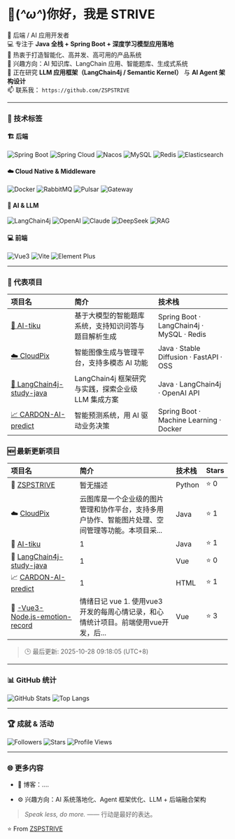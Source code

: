 # 👋(*^ω^*)你好，我是 STRIVE

🏢 后端 / AI 应用开发者  
💻 专注于 **Java 全栈 + Spring Boot + 深度学习模型应用落地**  
🚀 热衷于打造智能化、高并发、高可用的产品系统  
🧠 兴趣方向：AI 知识库、LangChain 应用、智能题库、生成式系统  
🌱 正在研究 **LLM 应用框架（LangChain4j / Semantic Kernel）** 与 **AI Agent 架构设计**  
📫 联系我： `https://github.com/ZSPSTRIVE`  

---

### 🧩 技术标签

#### 🏗️ 后端 
![Spring Boot](https://img.shields.io/badge/Spring%20Boot-6DB33F?logo=springboot&logoColor=fff)
![Spring Cloud](https://img.shields.io/badge/Spring%20Cloud-FF6F00?logo=spring&logoColor=fff)
![Nacos](https://img.shields.io/badge/Nacos-4FC08D?logo=alibabacloud&logoColor=fff)
![MySQL](https://img.shields.io/badge/MySQL-00758F?logo=mysql&logoColor=fff)
![Redis](https://img.shields.io/badge/Redis-DC382D?logo=redis&logoColor=fff)
![Elasticsearch](https://img.shields.io/badge/Elasticsearch-005571?logo=elasticsearch&logoColor=fff)

#### ☁️ Cloud Native & Middleware  
![Docker](https://img.shields.io/badge/Docker-2496ED?logo=docker&logoColor=fff)
![RabbitMQ](https://img.shields.io/badge/RabbitMQ-FF6600?logo=rabbitmq&logoColor=fff)
![Pulsar](https://img.shields.io/badge/Pulsar-188FFF?logo=apachepulsar&logoColor=fff)
![Gateway](https://img.shields.io/badge/Spring%20Gateway-00BCD4?logo=spring&logoColor=fff)

#### 🤖 AI & LLM  
![LangChain4j](https://img.shields.io/badge/LangChain4j-FFB300?logo=java&logoColor=fff)
![OpenAI](https://img.shields.io/badge/OpenAI-412991?logo=openai&logoColor=fff)
![Claude](https://img.shields.io/badge/Claude-000000?logo=anthropic&logoColor=fff)
![DeepSeek](https://img.shields.io/badge/DeepSeek-0066CC?logoColor=fff)
![RAG](https://img.shields.io/badge/RAG-Pipeline-blue?logo=ai&logoColor=fff)

#### 💻 前端  
![Vue3](https://img.shields.io/badge/Vue3-4FC08D?logo=vue.js&logoColor=fff)
![Vite](https://img.shields.io/badge/Vite-646CFF?logo=vite&logoColor=fff)
![Element Plus](https://img.shields.io/badge/Element%20Plus-409EFF?logo=element&logoColor=fff)


---

### 🚀 代表项目

| 项目名 | 简介 | 技术栈 |
|:--------|:------|:--------|
| [🧠 AI-tiku](https://github.com/ZSPSTRIVE/AI-tiku) | 基于大模型的智能题库系统，支持知识问答与题目解析生成 | Spring Boot · LangChain4j · MySQL · Redis |
| [☁️ CloudPix](https://github.com/ZSPSTRIVE/CloudPix) | 智能图像生成与管理平台，支持多模态 AI 功能 | Java · Stable Diffusion · FastAPI · OSS |
| [🧩 LangChain4j-study-java](https://github.com/ZSPSTRIVE/LangChain4j-study-java) | LangChain4j 框架研究与实践，探索企业级 LLM 集成方案 | Java · LangChain4j · OpenAI API |
| [📈 CARDON-AI-predict](https://github.com/ZSPSTRIVE/CARDON-AI-predict) | 智能预测系统，用 AI 驱动业务决策 | Spring Boot · Machine Learning · Docker |

<!-- PROJECTS-LIST:START -->
### 🆕 最新更新项目

| 项目名 | 简介 | 技术栈 | Stars |
|:--------|:------|:--------|:------|
| 👤 [ZSPSTRIVE](https://github.com/ZSPSTRIVE/ZSPSTRIVE) | 暂无描述 | Python | ⭐ 0 |
| ☁️ [CloudPix](https://github.com/ZSPSTRIVE/CloudPix) | 云图库是一个企业级的图片管理和协作平台，支持多用户协作、智能图片处理、空间管理等功能。本项目采... | Java | ⭐ 1 |
| 🧠 [AI-tiku](https://github.com/ZSPSTRIVE/AI-tiku) | 1 | Java | ⭐ 1 |
| 🧩 [LangChain4j-study-java](https://github.com/ZSPSTRIVE/LangChain4j-study-java) | 1 | Vue | ⭐ 0 |
| 📈 [CARDON-AI-predict](https://github.com/ZSPSTRIVE/CARDON-AI-predict) | 1 | HTML | ⭐ 1 |
| 🚀 [-Vue3-Node.js-emotion-record](https://github.com/ZSPSTRIVE/-Vue3-Node.js-emotion-record) | 情绪日记 vue 1. 使用vue3开发的每周心情记录，和心情统计项目。前端使用vue开发，后... | Vue | ⭐ 3 |

> 🕒 最后更新: 2025-10-28 09:18:05 (UTC+8)

<!-- PROJECTS-LIST:END -->

---

### 📊 GitHub 统计
![GitHub Stats](https://github-readme-stats.vercel.app/api?username=ZSPSTRIVE&show_icons=true&theme=radical&count_private=true)
![Top Langs](https://github-readme-stats.vercel.app/api/top-langs/?username=ZSPSTRIVE&layout=compact&theme=tokyonight)

---

### 🏆 成就 & 活动

![Followers](https://img.shields.io/github/followers/ZSPSTRIVE?style=social)
![Stars](https://img.shields.io/github/stars/ZSPSTRIVE?style=social)
![Profile Views](https://komarev.com/ghpvc/?username=ZSPSTRIVE&color=brightgreen)

---



### 🌐 更多内容
- 📘 博客：....

- ⚙️ 兴趣方向：AI 系统落地化、Agent 框架优化、LLM + 后端融合架构  

> *Speak less, do more.* —— 行动是最好的表达。



⭐️ From [ZSPSTRIVE](https://github.com/ZSPSTRIVE)
